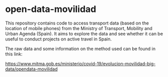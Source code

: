 # open-data-movilidad

This repository contains code to access transport data (based on the location of mobile phones) from the Ministry of Transport, Mobility and Urban Agenda (Spain). It aims to explore the data and see whether it can be useful to conduct projects on active travel in Spain.

The raw data and some information on the method used can be found in this link:

https://www.mitma.gob.es/ministerio/covid-19/evolucion-movilidad-big-data/opendata-movilidad
